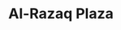 ---
layout: post
categories: [sale, house]
title: "Al-Razaq Plaza"
price: "8 Crore"
front: "3 Shops, 2 Halls"
address: "In Front of Civil Hospital"
type: "PLAZA FOR SALE"
area: "10 Marla"
---